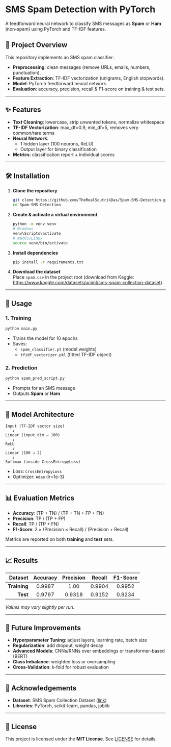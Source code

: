 # SMS Spam Detection with PyTorch  

A feedforward neural network to classify SMS messages as **Spam** or **Ham** (non-spam) using PyTorch and TF-IDF features.

## 🚀 Project Overview
This repository implements an SMS spam classifier:
- **Preprocessing**: clean messages (remove URLs, emails, numbers, punctuation).  
- **Feature Extraction**: TF-IDF vectorization (unigrams, English stopwords).  
- **Model**: PyTorch feedforward neural network.  
- **Evaluation**: accuracy, precision, recall & F1-score on training & test sets.  

---

## ✨ Features
- **Text Cleaning**: lowercase, strip unwanted tokens, normalize whitespace  
- **TF-IDF Vectorization**: max_df=0.9, min_df=5, removes very common/rare terms  
- **Neural Network**:  
  - 1 hidden layer (100 neurons, ReLU)  
  - Output layer for binary classification  
- **Metrics**: classification report + individual scores  

---

## 🛠️ Installation

1. **Clone the repository**  
   ```bash
   git clone https://github.com/TheRealSoutrikDas/Spam-SMS-Detection.git
   cd Spam-SMS-Detection
   ```

2. **Create & activate a virtual environment**  
   ```bash
   python -m venv venv
   # Windows
   venv\Scripts\activate
   # macOS/Linux
   source venv/bin/activate
   ```

3. **Install dependencies**  
   ```bash
   pip install -r requirements.txt
   ```

4. **Download the dataset**  
   Place `spam.csv` in the project root (download from Kaggle: https://www.kaggle.com/datasets/uciml/sms-spam-collection-dataset).

---

## 🎯 Usage

### 1. Training
```bash
python main.py
```
- Trains the model for 10 epochs  
- Saves:
  - `spam_classifier.pt` (model weights)  
  - `tfidf_vectorizer.pkl` (fitted TF-IDF object)  

### 2. Prediction
```bash
python spam_pred_script.py
```
- Prompts for an SMS message  
- Outputs **Spam** or **Ham**

---

## 🧩 Model Architecture
```
Input (TF-IDF vector size) 
   ↓
Linear (input_dim → 100) 
   ↓
ReLU 
   ↓
Linear (100 → 2) 
   ↓
Softmax (inside CrossEntropyLoss)
```

- Loss: `CrossEntropyLoss`  
- Optimizer: `Adam` (lr=1e-3)

---

## 📊 Evaluation Metrics
- **Accuracy**: (TP + TN) / (TP + TN + FP + FN)  
- **Precision**: TP / (TP + FP)  
- **Recall**: TP / (TP + FN)  
- **F1-Score**: 2 × (Precision × Recall) / (Precision + Recall)  

Metrics are reported on both **training** and **test** sets.

---

## 📈 Results

| Dataset      | Accuracy | Precision | Recall | F1-Score |
|------------: |:--------:|:---------:|:------:|:--------:|
| **Training** | 0.9987   | 1.00      | 0.9904 | 0.9952   |
| **Test**     | 0.9797   | 0.9318    | 0.9152 | 0.9234   |

*Values may vary slightly per run.*

---

## 🔮 Future Improvements
- **Hyperparameter Tuning**: adjust layers, learning rate, batch size  
- **Regularization**: add dropout, weight decay  
- **Advanced Models**: CNNs/RNNs over embeddings or transformer-based (BERT)  
- **Class Imbalance**: weighted loss or oversampling  
- **Cross-Validation**: k-fold for robust evaluation  

---

## 🤝 Acknowledgements
- **Dataset**: SMS Spam Collection Dataset ([link](https://www.kaggle.com/datasets/uciml/sms-spam-collection-dataset))  
- **Libraries**: PyTorch, scikit-learn, pandas, joblib  

---

## 📝 License
This project is licensed under the **MIT License**. See [LICENSE](LICENSE) for details.
